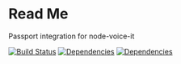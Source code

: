 Read Me
====================

Passport integration for node-voice-it

[![Build Status](https://travis-ci.org/iszak/passport-voice-it.svg)](https://travis-ci.org/iszak/passport-voice-it)
[![Dependencies](https://david-dm.org/iszak/passport-voice-it.svg)](https://david-dm.org/iszak/passport-voice-it)
[![Dependencies](https://gemnasium.com/iszak/passport-voice-it.svg)](https://gemnasium.com/iszak/passport-voice-it)
